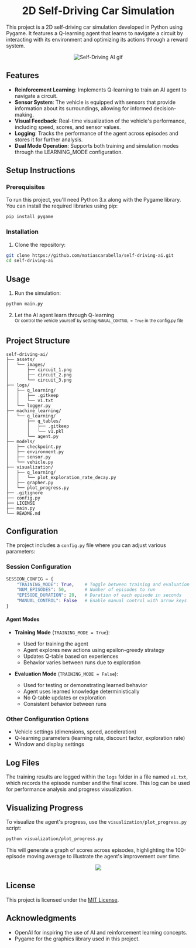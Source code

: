 <h1 align="center">2D Self-Driving Car Simulation</h1>

This project is a 2D self-driving car simulation developed in Python using Pygame. It features a Q-learning agent that learns to navigate a circuit by interacting with its environment and optimizing its actions through a reward system. 

<p align="center">
  <img src="https://i.imgur.com/XMouIzG.gif" alt="Self-Driving AI gif">
</p>

## Features
- **Reinforcement Learning**: Implements Q-learning to train an AI agent to navigate a circuit.
- **Sensor System**: The vehicle is equipped with sensors that provide information about its surroundings, allowing for informed decision-making.
- **Visual Feedback**: Real-time visualization of the vehicle's performance, including speed, scores, and sensor values.
- **Logging**: Tracks the performance of the agent across episodes and stores it for further analysis.
- **Dual Mode Operation**: Supports both training and simulation modes through the LEARNING_MODE configuration.

## Setup Instructions

### Prerequisites
To run this project, you'll need Python 3.x along with the Pygame library. You can install the required libraries using pip:
```bash
pip install pygame
```
### Installation

1. Clone the repository:
```bash
git clone https://github.com/matiascarabella/self-driving-ai.git
cd self-driving-ai
```

## Usage

1. Run the simulation:
```bash
python main.py
```

2. Let the AI agent learn through Q-learning  
   <sup>Or control the vehicle yourself by setting `MANUAL_CONTROL = True` in the config.py file</sup>

## Project Structure
```
self-driving-ai/
├── assets/
│   └── images/
│       ├── circuit_1.png
│       ├── circuit_2.png
│       └── circuit_3.png
├── logs/
│   ├── q_learning/
│   │   ├── .gitkeep
│   │   └── v1.txt
│   └── logger.py
├── machine_learning/
│   └── q_learning/
│       ├── q_tables/
│       │   ├── .gitkeep
│       │   └── v1.pkl
│       └── agent.py
├── models/
│   ├── checkpoint.py
│   ├── environment.py
│   ├── sensor.py
│   └── vehicle.py
├── visualization/
│   ├── q_learning/
│   │   └── plot_exploration_rate_decay.py
│   ├── grapher.py
│   └── plot_progress.py
├── .gitignore
├── config.py
├── LICENSE
├── main.py
└── README.md
```

## Configuration
The project includes a `config.py` file where you can adjust various parameters:

### Session Configuration
```python
SESSION_CONFIG = {
    "TRAINING_MODE": True,    # Toggle between training and evaluation modes
    "NUM_EPISODES": 50,       # Number of episodes to run
    "EPISODE_DURATION": 20,   # Duration of each episode in seconds
    "MANUAL_CONTROL": False   # Enable manual control with arrow keys
}
```

#### Agent Modes
- **Training Mode** (`TRAINING_MODE = True`):
  - Used for training the agent
  - Agent explores new actions using epsilon-greedy strategy
  - Updates Q-table based on experiences
  - Behavior varies between runs due to exploration

- **Evaluation Mode** (`TRAINING_MODE = False`):
  - Used for testing or demonstrating learned behavior
  - Agent uses learned knowledge deterministically
  - No Q-table updates or exploration
  - Consistent behavior between runs

### Other Configuration Options
- Vehicle settings (dimensions, speed, acceleration)
- Q-learning parameters (learning rate, discount factor, exploration rate)
- Window and display settings

## Log Files
The training results are logged within the `logs` folder in a file named `v1.txt`, which records the episode number and the final score. This log can be used for performance analysis and progress visualization.

## Visualizing Progress
To visualize the agent's progress, use the `visualization/plot_progress.py` script:
```bash
python visualization/plot_progress.py
```
This will generate a graph of scores across episodes, highlighting the 100-episode moving average to illustrate the agent's improvement over time.
<p align="center">
  <img src="https://github.com/user-attachments/assets/f8bc373f-3271-44d0-b3a3-5409cae49b68" />
</p>

## License
This project is licensed under the [MIT License](LICENSE).

## Acknowledgments
- OpenAI for inspiring the use of AI and reinforcement learning concepts.
- Pygame for the graphics library used in this project.
